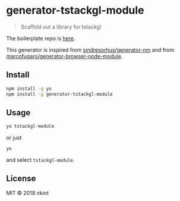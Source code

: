 # generator-tstackgl-module

> Scaffold out a library for tstackgl

The boilerplate repo is [here](https://github.com/nkint/generator-tstackgl-module).

This generator is inspired from [sindresorhus/generator-nm](https://github.com/sindresorhus/generator-nm) and from [marcofugaro/generator-browser-node-module](https://github.com/marcofugaro/generator-browser-node-module).

## Install

```bash
npm install -g yo
npm install -g generator-tstackgl-module
```

## Usage

```bash
yo tstackgl-module
```

or just

```bash
yo
```

and select `tstackgl-module`.

## License

MIT © 2018 nkint
